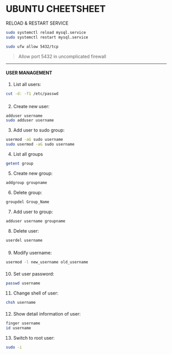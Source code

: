 # UBUNTU CHEETSHEET



RELOAD & RESTART SERVICE

```bash
sudo systemctl reload mysql.service
sudo systemctl restart mysql.service
```

```bash
sudo ufw allow 5432/tcp
```

> Allow port 5432 in uncomplicated firewall



<hr>

#### USER MANAGEMENT



1. List all users:

```bash
cut -d: -f1 /etc/passwd
```

### 

2. Create new user:

```bash
adduser username
sudo adduser username
```



3. Add user to sudo group:

```bash
usermod -aG sudo username
sudo usermod -aG sudo username
```



4. List all groups

```bash
getent group
```



5. Create new group:

```bash
addgroup groupname
```



6. Delete group:

```bash
groupdel Group_Name
```



7. Add user to group:

```bash
adduser username groupname
```



8. Delete user:

```bash
userdel username
```

### 

9. Modify username:

```bash
usermod -l new_username old_username
```

#### 

10. Set user password:

```bash
passwd username
```



11. Change shell of user:

```bash
chsh username
```

#### 

12. Show detail information of user:

```bash
finger username
id username
```

13. Switch to root user:
```bash
sudo -i
```

